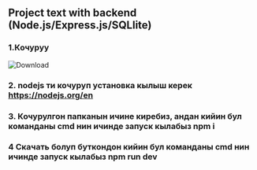 ## Project text with backend (Node.js/Express.js/SQLlite)

### 1.Кочуруу

![Download](https://github.com/Uluk1207/project-test-with-backend/blob/main/images/image.JPG)
### 2. nodejs ти кочуруп установка кылыш керек https://nodejs.org/en

### 3. Кочурулгон папканын ичине киребиз, андан кийин бул команданы cmd нин ичинде запуск кылабыз npm i


### 4 Скачать болуп буткондон кийин бул команданы cmd нин ичинде запуск кылабыз npm run dev
